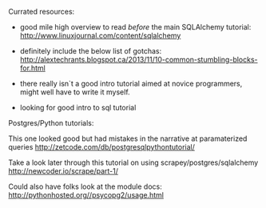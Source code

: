 Currated resources:

- good mile high overview to read *before* the main SQLAlchemy tutorial:
http://www.linuxjournal.com/content/sqlalchemy

- definitely include the below list of gotchas:
http://alextechrants.blogspot.ca/2013/11/10-common-stumbling-blocks-for.html

- there really isn`t a good intro tutorial aimed at novice programmers, might well
  have to write it myself.

- looking for good intro to sql tutorial

Postgres/Python tutorials:

This one looked good but had mistakes in the narrative at paramaterized queries
http://zetcode.com/db/postgresqlpythontutorial/


Take a look later through this tutorial on using scrapey/postgres/sqlalchemy
http://newcoder.io/scrape/part-1/

Could also have folks look at the module docs:
http://pythonhosted.org//psycopg2/usage.html

